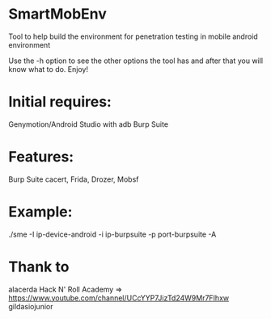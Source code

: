# SmartMobEnv
Tool to help build the environment for penetration testing in mobile android environment

Use the -h option to see the other options the tool has and after that you will know what to do. Enjoy!

# Initial requires:
Genymotion/Android Studio with adb
Burp Suite

# Features:
Burp Suite cacert, Frida, Drozer, Mobsf

# Example:
./sme -I ip-device-android -i ip-burpsuite -p port-burpsuite -A

# Thank to
alacerda
Hack N' Roll Academy => https://www.youtube.com/channel/UCcYYP7JizTd24W9Mr7FIhxw
gildasiojunior
